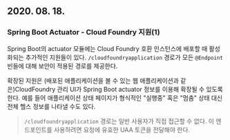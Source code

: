 ## 2020. 08. 18.

### Spring Boot Actuator - Cloud Foundry 지원(1)

Spring Boot의 actuator 모듈에는 Cloud Foundry 호환 인스턴스에 배포할 때 활성화되는 추가적인 지원들이 있다. `/cloudfoundryapplication` 경로가 모든 `@Endpoint` 빈들에 대해 보안이 적용된 경로를 제공한다.

확장된 지원은 (배포된 애플리케이션을 볼 수 있는 웹 애플리케이션과 같은)CloudFoundry 관리 UI가 Spring Boot actuator 정보를 이용해 확장될 수 있도록 한다. 예를 들어 애플리케이션 상태 페이지가 형식적인 "실행중" 혹은 "멈춤" 상태 대신 전체 헬스 정보를 나타낼 수도 있다. 

> `/cloudfoundryapplication` 경로는 일반 사용자가 직접 접근할 수 없다. 이 엔드포인트를 사용하려면 요청에 유효한 UAA 토큰을 전달해야 한다.

